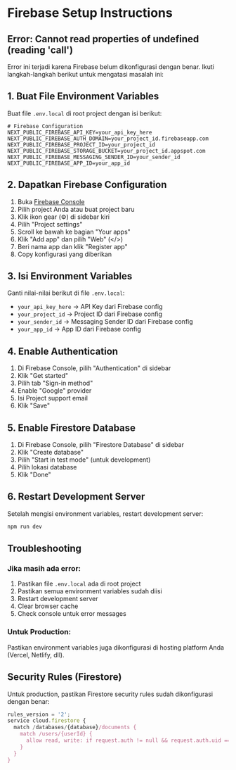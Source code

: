 # Firebase Setup Instructions

## Error: Cannot read properties of undefined (reading 'call')

Error ini terjadi karena Firebase belum dikonfigurasi dengan benar. Ikuti langkah-langkah berikut untuk mengatasi masalah ini:

## 1. Buat File Environment Variables

Buat file `.env.local` di root project dengan isi berikut:

```env
# Firebase Configuration
NEXT_PUBLIC_FIREBASE_API_KEY=your_api_key_here
NEXT_PUBLIC_FIREBASE_AUTH_DOMAIN=your_project_id.firebaseapp.com
NEXT_PUBLIC_FIREBASE_PROJECT_ID=your_project_id
NEXT_PUBLIC_FIREBASE_STORAGE_BUCKET=your_project_id.appspot.com
NEXT_PUBLIC_FIREBASE_MESSAGING_SENDER_ID=your_sender_id
NEXT_PUBLIC_FIREBASE_APP_ID=your_app_id
```

## 2. Dapatkan Firebase Configuration

1. Buka [Firebase Console](https://console.firebase.google.com/)
2. Pilih project Anda atau buat project baru
3. Klik ikon gear (⚙️) di sidebar kiri
4. Pilih "Project settings"
5. Scroll ke bawah ke bagian "Your apps"
6. Klik "Add app" dan pilih "Web" (</>)
7. Beri nama app dan klik "Register app"
8. Copy konfigurasi yang diberikan

## 3. Isi Environment Variables

Ganti nilai-nilai berikut di file `.env.local`:

- `your_api_key_here` → API Key dari Firebase config
- `your_project_id` → Project ID dari Firebase config
- `your_sender_id` → Messaging Sender ID dari Firebase config
- `your_app_id` → App ID dari Firebase config

## 4. Enable Authentication

1. Di Firebase Console, pilih "Authentication" di sidebar
2. Klik "Get started"
3. Pilih tab "Sign-in method"
4. Enable "Google" provider
5. Isi Project support email
6. Klik "Save"

## 5. Enable Firestore Database

1. Di Firebase Console, pilih "Firestore Database" di sidebar
2. Klik "Create database"
3. Pilih "Start in test mode" (untuk development)
4. Pilih lokasi database
5. Klik "Done"

## 6. Restart Development Server

Setelah mengisi environment variables, restart development server:

```bash
npm run dev
```

## Troubleshooting

### Jika masih ada error:

1. Pastikan file `.env.local` ada di root project
2. Pastikan semua environment variables sudah diisi
3. Restart development server
4. Clear browser cache
5. Check console untuk error messages

### Untuk Production:

Pastikan environment variables juga dikonfigurasi di hosting platform Anda (Vercel, Netlify, dll).

## Security Rules (Firestore)

Untuk production, pastikan Firestore security rules sudah dikonfigurasi dengan benar:

```javascript
rules_version = '2';
service cloud.firestore {
  match /databases/{database}/documents {
    match /users/{userId} {
      allow read, write: if request.auth != null && request.auth.uid == userId;
    }
  }
}
```
